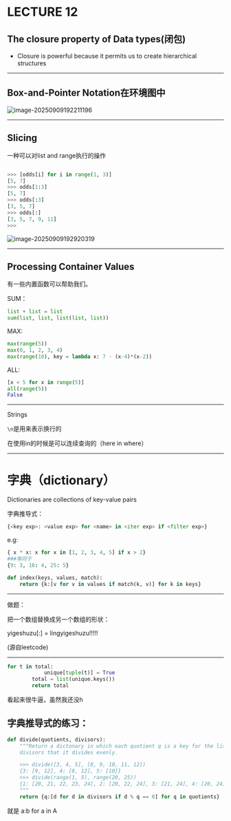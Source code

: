 # LECTURE 12

## The closure property of Data types(闭包)

* Closure is powerful because it permits us to create hierarchical structures

----

## Box-and-Pointer Notation在环境图中

![image-20250909192211196](C:\Users\ZHAOKAI\AppData\Roaming\Typora\typora-user-images\image-20250909192211196.png)

-----------

## Slicing

一种可以对list and range执行的操作

```python

>>> [odds[i] for i in range(1, 3)]
[5, 7]
>>> odds[1:3]
[5, 7]
>>> odds[:3]
[3, 5, 7]
>>> odds[:]
[3, 5, 7, 9, 11]
>>> 
```

![image-20250909192920319](C:\Users\ZHAOKAI\AppData\Roaming\Typora\typora-user-images\image-20250909192920319.png)

------

## Processing Container Values

有一些内置函数可以帮助我们。

SUM：

```python
list + list = list
sum(list, list, list(list, list))
```

MAX:

``` python
max(range(5))
max(0, 1, 2, 3, 4)
max(range(10), key = lambda x: 7 - (x-4)*(x-2))
```

ALL:

```python
[x < 5 for x in range(5)]
all(range(5))
False
```

----

Strings

```\n```是用来表示换行的

在使用in的时候是可以连续查询的（here in where）

-----------

 # 字典（dictionary）

Dictionaries are collections of key-value pairs

字典推导式：

```python
{<key exp>: <value exp> for <name> in <iter exp> if <filter exp>}
```

e.g:

```python
{ x * x: x for x in [1, 2, 3, 4, 5] if x > 2}
###等同于
{9: 3, 16: 4, 25: 5}
```

```python
def index(keys, values, match):
    return {k:[v for v in values if match(k, v)] for k in keys}
```

-----

做题：

把一个数组替换成另一个数组的形状：

yigeshuzu[:] = lingyigeshuzu!!!!!

(源自leetcode)

--------------------

```python
for t in total:
            unique[tuple(t)] = True
        total = list(unique.keys())
        return total
```

看起来很牛逼，虽然我还没h

## 字典推导式的练习：

```python
def divide(quotients, divisors):
    """Return a dictonary in which each quotient q is a key for the list of
    divisors that it divides evenly.

    >>> divide([3, 4, 5], [8, 9, 10, 11, 12])
    {3: [9, 12], 4: [8, 12], 5: [10]}
    >>> divide(range(1, 5), range(20, 25))
    {1: [20, 21, 22, 23, 24], 2: [20, 22, 24], 3: [21, 24], 4: [20, 24]}
    """
    return {q:[d for d in divisors if d % q == 0] for q in quotients}
```

就是 a:b for a in A
